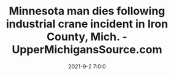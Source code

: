 ---
"title": "Minnesota man dies following industrial crane incident in Iron County, Mich. - UpperMichigansSource.com"
"date": "2021-9-2 7:0:0"
"feed_name": "GOOGLENEWSCONSTRUCTION"
"feed_website": "https://news.google.com/search?q=construction%2Bincident&hl=en-US&gl=US&ceid=US:en"
"feed_rss": "https://news.google.com/rss/search?q=construction%2Bincident&hl=en-US&gl=US&ceid=US:en"
"link": "https://www.uppermichiganssource.com/2021/09/02/minnesota-man-dies-following-industrial-crane-incident-iron-county-mich/"
"file": "_posts/2021-1-1-9737d591f00c1d0b45972b59f13f67d4903c66e8.md"
"accident": "1"
"drilling": "1"
"dead": "1"
"injured": "0"
---